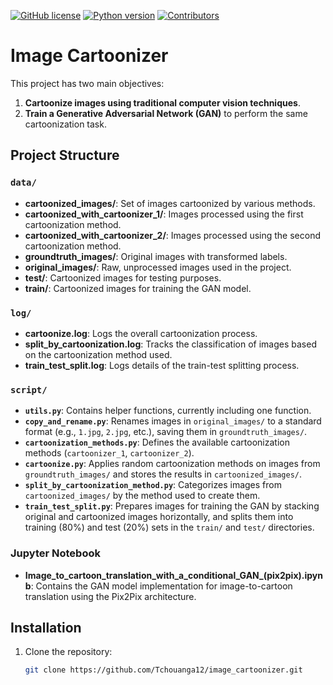 [![GitHub license](https://img.shields.io/badge/license-MIT-blue.svg)](https://github.com/Tchouanga12/SAM-Quality_Control/blob/main/LICENSE)
[![Python version](https://img.shields.io/badge/python-3.7%2B-brightgreen.svg)](https://www.python.org/downloads/)
[![Contributors](https://img.shields.io/github/contributors/Tchouanga12/SAM-Quality_Control.svg)](https://github.com/Tchouanga12/SAM-Quality_Control/graphs/contributors)

# Image Cartoonizer

This project has two main objectives:
1. **Cartoonize images using traditional computer vision techniques**.
2. **Train a Generative Adversarial Network (GAN)** to perform the same cartoonization task.

## Project Structure

### `data/`
- **cartoonized_images/**: Set of images cartoonized by various methods.
- **cartoonized_with_cartoonizer_1/**: Images processed using the first cartoonization method.
- **cartoonized_with_cartoonizer_2/**: Images processed using the second cartoonization method.
- **groundtruth_images/**: Original images with transformed labels.
- **original_images/**: Raw, unprocessed images used in the project.
- **test/**: Cartoonized images for testing purposes.
- **train/**: Cartoonized images for training the GAN model.

### `log/`
- **cartoonize.log**: Logs the overall cartoonization process.
- **split_by_cartoonization.log**: Tracks the classification of images based on the cartoonization method used.
- **train_test_split.log**: Logs details of the train-test splitting process.

### `script/`
- **`utils.py`**: Contains helper functions, currently including one function.
- **`copy_and_rename.py`**: Renames images in `original_images/` to a standard format (e.g., `1.jpg`, `2.jpg`, etc.), saving them in `groundtruth_images/`.
- **`cartoonization_methods.py`**: Defines the available cartoonization methods (`cartoonizer_1`, `cartoonizer_2`).
- **`cartoonize.py`**: Applies random cartoonization methods on images from `groundtruth_images/` and stores the results in `cartoonized_images/`.
- **`split_by_cartoonization_method.py`**: Categorizes images from `cartoonized_images/` by the method used to create them.
- **`train_test_split.py`**: Prepares images for training the GAN by stacking original and cartoonized images horizontally, and splits them into training (80%) and test (20%) sets in the `train/` and `test/` directories.

### Jupyter Notebook
- **Image_to_cartoon_translation_with_a_conditional_GAN_(pix2pix).ipynb**: Contains the GAN model implementation for image-to-cartoon translation using the Pix2Pix architecture.

## Installation

1. Clone the repository:
   ```bash
   git clone https://github.com/Tchouanga12/image_cartoonizer.git
